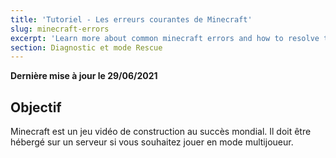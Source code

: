 ```yaml
---
title: 'Tutoriel - Les erreurs courantes de Minecraft'
slug: minecraft-errors
excerpt: 'Learn more about common minecraft errors and how to resolve them'
section: Diagnostic et mode Rescue
---
```


**Dernière mise à jour le 29/06/2021**

## Objectif

Minecraft est un jeu vidéo de construction au succès mondial. Il doit être hébergé sur un serveur si vous souhaitez jouer en mode multijoueur.
